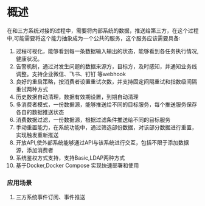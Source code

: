 # 概述

在和三方系统对接的过程中，需要将内部系统的数据，推送给第三方，在这个过程中,可能需要将这个能力抽象成为一个公共的服务，这个服务应该需要具备:
1. 过程可视化，能够看到每一条数据输入输出的状态，能够看到各任务执行情况,健康状况。
2. 告警机制，通过对发生问题的数据来源方，目标方，及时感知，并通知业务线调整。支持企业微信、飞书、钉钉 等webhook
3. 良好的重启策略，按消费者设置重试次数，并支持固定间隔重试和指数级间隔重试两种方式
4. 历史数据自动清理，数据有效期设置，到期自动清理
5. 多消费者模式，一份数据源，能够推送给不同的目标服务，每个推送服务保存各自的数据推送状态
6. 消费数据过滤，一份数据源，根据过滤条件推送给不同的目标服务
7. 手动重置能力，在系统功能中，通过筛选部份数据，对该部分数据进行重置，实现触发重新推送
8. 开放API,使外部系统能够通过API与该系统进行交互，包括不限于添加数据源，添加消费者
9. 系统鉴权方式支持，支持Basic,LDAP两种方式
10. 基于Docker,Docker Compose 实现快速部署和使用



### 应用场景
1. 三方系统事件订阅、事件推送